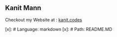 ## Kanit Mann

Checkout my Website at : [kanit.codes](https://kanit.codes)

[x]: # Language: markdown
[x]: # Path: README.MD
